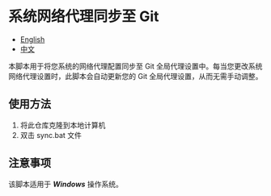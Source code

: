 # 系统网络代理同步至 Git

- [English](readme.md)
- [中文](readme.zh.md)

本脚本用于将您系统的网络代理配置同步至 Git 全局代理设置中。每当您更改系统网络代理设置时，此脚本会自动更新您的 Git 全局代理设置，从而无需手动调整。

## 使用方法

1. 将此仓库克隆到本地计算机
2. 双击 sync.bat 文件

## 注意事项

该脚本适用于 **_Windows_** 操作系统。
